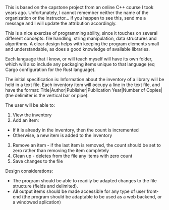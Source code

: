 This is based on the capstone project from an online C++ course 
I took years ago.  Unfortunately, I cannot remember neither the name 
of the organization or the instructor... if you happen to see
this, send me a message and I will update the attribution accordingly.

This is a nice exercise of programming ability, since it touches on 
several different concepts: file handling, string manipulation, data
structures and algorithms. A clear design helps with keeping the program
elements small and understandable, as does a good knowledge of available
libraries.

Each language that I know, or will teach myself will have its own folder,
which will also include any packaging items unique to that language (eq
Cargo configuration for the Rust language).

The initial specification is:
Information about the inventory of a library will be held in a text file.
Each inventory item will occupy a line in the text file, and have the
format:
Title|Author|Publisher|Publication Year|Number of Copies|
(the delimiter is the vertical bar or pipe).

The user will be able to:
1) View the inventory
2) Add an item:
  * If it is already in the inventory, then the count is incremented
  * Otherwise, a new item is added to the inventory
3) Remove an item - if the last item is removed, the count should be
    set to zero rather than removing the item completely
4) Clean up - deletes from the file any items with zero count 
5) Save changes to the file

Design considerations:
- The program should be able to readily be adapted changes to the file structure
  (fields and delimited).
- All output items should be made accessible for any type of user front-end (the
  program should be adaptable to be used as a web backend, or a windowed
  aplication)
